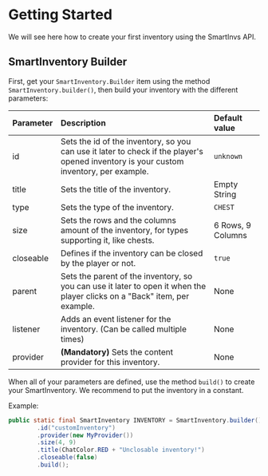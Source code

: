 # Getting Started

We will see here how to create your first inventory using the SmartInvs API.

## SmartInventory Builder

First, get your `SmartInventory.Builder` item using the method `SmartInventory.builder()`,
then build your inventory with the different parameters:

| Parameter | Description | Default value |
| ------------- |:-------------|:-----|
| id | Sets the id of the inventory, so you can use it later to check if the player's opened inventory is your custom inventory, per example. | `unknown` |
| title | Sets the title of the inventory. | Empty String |
| type | Sets the type of the inventory. | `CHEST` |
| size | Sets the rows and the columns amount of the inventory, for types supporting it, like chests. | 6 Rows, 9 Columns |
| closeable | Defines if the inventory can be closed by the player or not. | `true` |
| parent | Sets the parent of the inventory, so you can use it later to open it when the player clicks on a "Back" item, per example. | None |
| listener | Adds an event listener for the inventory. (Can be called multiple times) | None |
| provider | **(Mandatory)** Sets the content provider for this inventory. | None |

When all of your parameters are defined, use the method `build()` to create your SmartInventory. We recommend to put the inventory in a constant.

Example:
```java
public static final SmartInventory INVENTORY = SmartInventory.builder()
        .id("customInventory")
        .provider(new MyProvider())
        .size(4, 9)
        .title(ChatColor.RED + "Unclosable inventory!")
        .closeable(false)
        .build();
```
